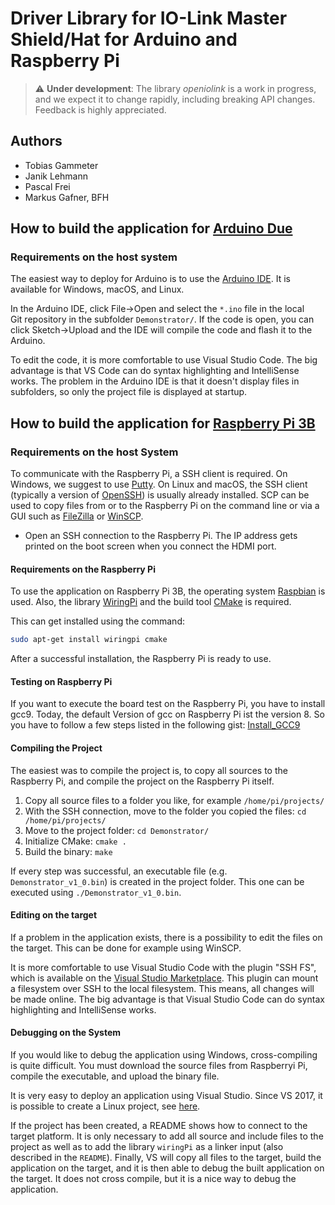 # Driver Library for IO-Link Master Shield/Hat for Arduino and Raspberry&nbsp;Pi

> :warning: **Under development**:  The library *openiolink* is a work in progress, and we expect it to change rapidly, including breaking API changes. Feedback is highly appreciated.

## Authors

- Tobias Gammeter
- Janik Lehmann
- Pascal Frei
- Markus Gafner, BFH

## How to build the application for [Arduino Due](https://store.arduino.cc/arduino-due)

### Requirements on the host system

The easiest way to deploy for Arduino is to use the [Arduino&nbsp;IDE]( https://www.arduino.cc/en/Main/Software). It is available for Windows, macOS, and Linux.

In the Arduino IDE, click File->Open and select the `*.ino` file in the local Git repository in the subfolder `Demonstrator/`. If the code is open, you can click Sketch->Upload and the IDE will compile the code and flash it to the Arduino.

To edit the code, it is more comfortable to use Visual&nbsp;Studio&nbsp;Code. The big advantage is that VS&nbsp;Code can do syntax highlighting and IntelliSense works. The problem in the Arduino&nbsp;IDE is that it doesn't display files in subfolders, so only the project file is displayed at startup.


## How to build the application for [Raspberry Pi 3B](https://www.raspberrypi.org/products/raspberry-pi-3-model-b/)


### Requirements on the host System

To communicate with the Raspberry&nbsp;Pi, a SSH&nbsp;client is required. On Windows, we suggest to use [Putty](https://putty.org/). On Linux and macOS, the SSH&nbsp;client (typically a version of [OpenSSH](https://www.openssh.com/)) is usually already installed.
SCP can be used to copy files from or to the Raspberry Pi on the command line or via a GUI such as [FileZilla](https://filezilla-project.org/) or [WinSCP](https://winscp.net/eng/index.php).

- Open an SSH&nbsp;connection to the Raspberry&nbsp;Pi. The IP&nbsp;address gets printed on the boot screen when you connect the HDMI&nbsp;port.


#### Requirements on the Raspberry&nbsp;Pi

To use the application on Raspberry&nbsp;Pi&nbsp;3B, the operating system [Raspbian](http://raspbian.org) is used. Also, the library [WiringPi](http://wiringpi.com) and the build tool [CMake](https://cmake.org) is required.

This can get installed using the command:
```bash
sudo apt-get install wiringpi cmake
```

After a successful installation, the Raspberry&nbsp;Pi is ready to use.


#### Testing on Raspberry Pi

If you want to execute the board test on the Raspberry Pi, you have to install gcc9. Today, the default Version of gcc on Raspberry Pi ist the version 8. So you have to follow a few steps listed in the following gist: [Install_GCC9](https://gist.github.com/sol-prog/95e4e7e3674ac819179acf33172de8a9)


#### Compiling the Project

The easiest was to compile the project is, to copy all sources to the Raspberry&nbsp;Pi, and compile the project on the Raspberry&nbsp;Pi itself.

1. Copy all source files to a folder you like, for example `/home/pi/projects/`
2. With the SSH&nbsp;connection, move to the folder you copied the files: `cd /home/pi/projects/`
3. Move to the project folder: `cd Demonstrator/`
4. Initialize CMake: `cmake .`
5. Build the binary: `make`

If every step was successful, an executable file (e.g. `Demonstrator_v1_0.bin`) is created in the project folder. This one can be executed using `./Demonstrator_v1_0.bin`.


#### Editing on the target

If a problem in the application exists, there is a possibility to edit the files on the target. This can be done for example using WinSCP.

It is more comfortable to use Visual Studio Code with the plugin "SSH FS", which is available on the [Visual Studio Marketplace](https://marketplace.visualstudio.com/items?itemName=Kelvin.vscode-sshfs). This plugin can mount a filesystem over SSH to the local filesystem. This means, all changes will be made online. The big advantage is that Visual Studio Code can do syntax highlighting and IntelliSense works.


#### Debugging on the System

If you would like to debug the application using Windows, cross-compiling is quite difficult. You must download the source files from Raspberryi&nbsp;Pi, compile the executable, and upload the binary file.

It is very easy to deploy an application using Visual&nbsp;Studio. Since VS&nbsp;2017, it is possible to create a Linux project, see [here](https://docs.microsoft.com/en-us/cpp/linux/create-a-new-linux-project?view=vs-2019).

If the project has been created, a README shows how to connect to the target platform. It is only necessary to add all source and include files to the project as well as to add the library `wiringPi` as a linker input (also described in the `README`). Finally, VS will copy all files to the target, build the application on the target, and it is then able to debug the built application on the target. It does not cross compile, but it is a nice way to debug the application.

